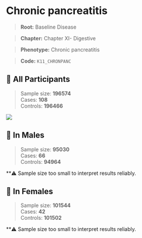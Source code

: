 # Chronic pancreatitis

> **Root:** Baseline Disease  

> **Chapter:** Chapter XI- Digestive  

> **Phenotype:** Chronic pancreatitis  

> **Code:** `K11_CHRONPANC`

## 🧪 All Participants  
> Sample size: **196574**  
> Cases: **108**  
> Controls: **196466**
<img src="/Disease/Figures/ALL/Baseline/K11_CHRONPANC.png"/>
<CsvTable src="/Disease/Data/ALL/Baseline/LG_K11_CHRONPANC.csv" label="🔍 View full results" />

## 👨 In Males  
> Sample size: **95030**  
> Cases: **66**  
> Controls: **94964**

**⚠️ Sample size too small to interpret results reliably.

## 👩 In Females  
> Sample size: **101544**  
> Cases: **42**  
> Controls: **101502**

**⚠️ Sample size too small to interpret results reliably.
